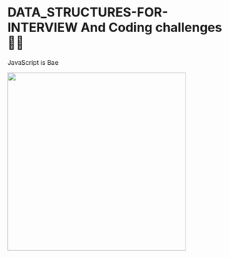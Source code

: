 # DATA_STRUCTURES-FOR-INTERVIEW And Coding challenges👨‍💻

JavaScript is Bae

<img src = "https://www.freecodecamp.org/news/content/images/size/w2000/2022/10/stack.png" width="400" height= "400">
